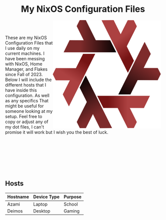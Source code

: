 <h1 align="center">
  My NixOS Configuration Files
</h1>

<img align="right" width="350" height="350" src="Assets/Other/Nix_Snowflake_Logo.svg">

<br>

<br>

These are my NixOS Configuration Files that I use daily on my current machines.
I have been messing with NixOS, Home Manager, and Flakes since Fall of 2023. 
Below I will include the different hosts that I have inside this configuration.
As well as any specifics That might be useful for someone looking at my setup.
Feel free to copy or adjust any of my dot files, I can't promise it will work but 
I wish you the best of luck.

<br>

<br>

<br>

<br>

<br>

<br>

## Hosts

| Hostname | Device Type | Purpose      |
|----------|-------------|--------------|
| Azami    | Laptop      | School       |
| Deimos   | Desktop     | Gaming       |

